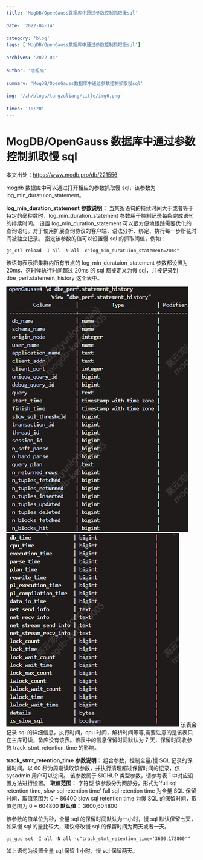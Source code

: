 ```yaml
---
title: 'MogDB/OpenGauss数据库中通过参数控制抓取慢sql'

date: '2022-04-14'

category: 'blog'
tags: ['MogDB/OpenGauss数据库中通过参数控制抓取慢sql']

archives: '2022-04'

author: '唐祖亮'

summary: 'MogDB/OpenGauss数据库中通过参数控制抓取慢sql'

img: '/zh/blogs/tangzuliang/title/img6.png'

times: '10:20'
---
```


# MogDB/OpenGauss 数据库中通过参数控制抓取慢 sql

本文出处：https://www.modb.pro/db/221556

mogdb 数据库中可以通过打开相应的参数抓取慢 sql，该参数为 log_min_duratuion_statement。

**log_min_duration_statement**
**参数说明：** 当某条语句的持续时间大于或者等于特定的毫秒数时，log_min_duration_statement 参数用于控制记录每条完成语句的持续时间。
设置 log_min_duration_statement 可以很方便地跟踪需要优化的查询语句。对于使用扩展查询协议的客户端，语法分析、绑定、执行每一步所花时间被独立记录。
指定该参数的值可以设置慢 sql 的抓取阈值，例如：

```
gs_ctl reload -I all -N all -c"log_min_duratuion_statement=20ms"
```

该语句表示把集群内所有节点的 log_min_duratuion_statement 参数都设置为 20ms，这时候执行时间超过 20ms 的 sql 都被定义为慢 sql，并被记录到 dbe_perf.statement_history 这个表中。

<img src='./images/20211223-de236193-6d32-4d76-bd4f-974ce8d215b9.png'>

<img src='./images/20211223-48387a14-605d-450f-a26d-f4cd79e1c77a.png'>
该表会记录 sql 的详细信息，执行时间，cpu 时间，解析时间等等,需要注意的是该表只在主库可读，备库没有该表。该表中的信息保留时间默认为 7 天，保留时间收参数 track_stmt_retention_time 的影响。

**track_stmt_retention_time**
**参数说明：** 组合参数，控制全量/慢 SQL 记录的保留时间。以 60 秒为周期读取该参数，并执行清理超过保留时间的记录，仅 sysadmin 用户可以访问。
该参数属于 SIGHUP 类型参数，请参考表 1 中对应设置方法进行设置。
**取值范围：** 字符型
该参数分为两部分，形式为’full sql retention time, slow sql retention time’
full sql retention time 为全量 SQL 保留时间，取值范围为 0 ~ 86400
slow sql retention time 为慢 SQL 的保留时间，取值范围为 0 ~ 604800
**默认值：** 3600,604800

该参数的值单位为秒，全量 sql 的保留时间默认为一小时，慢 sql 默认保留七天，如果慢 sql 的量比较大，建议修改慢 sql 的保留时间为两天或者一天。

```
gs_guc set -I all -N all -c"track_stmt_retention_time='3600,172800'"
```

如上语句为设置全量 sql 保留 1 小时，慢 sql 保留两天。
